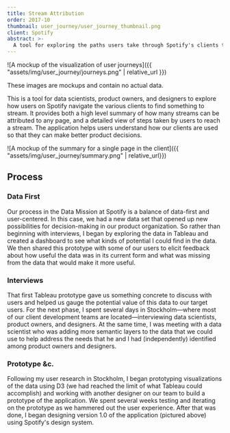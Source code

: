```yaml
---
title: Stream Attribution
order: 2017-10
thumbnail: user_journey/user_journey_thumbnail.png
client: Spotify
abstract: >-
  A tool for exploring the paths users take through Spotify's clients to find something to stream.
---
```


![A mockup of the visualization of user journeys]({{ "assets/img/user_journey/journeys.png" | relative_url }})

<aside class="disclaimer">These images are mockups and contain no actual data.</aside>

This is a tool for data scientists, product owners, and designers to explore how users on Spotify navigate the various clients to find something to stream. It provides both a high level summary of how many streams can be attributed to any page, and a detailed view of steps taken by users to reach a stream. The application helps users understand how our clients are used so that they can make better product decisions.

![A mockup of the summary for a single page in the client]({{ "assets/img/user_journey/summary.png" | relative_url}})

## Process

### Data First

Our process in the Data Mission at Spotify is a balance of data-first and user-centered. In this case, we had a new data set that opened up new possibilities for decision-making in our product organization. So rather than beginning with interviews, I began by exploring the data in Tableau and created a dashboard to see what kinds of potential I could find in the data. We then shared this prototype with some of our users to elicit feedback about how useful the data was in its current form and what was missing from the data that would make it more useful.

### Interviews

That first Tableau prototype gave us something concrete to discuss with users and helped us gauge the potential value of this data to our target users. For the next phase, I spent several days in Stockholm—where most of our client development teams are located—interviewing data scientists, product owners, and designers. At the same time, I was meeting with a data scientist who was adding more semantic layers to the data that we could use to help address the needs that he and I had (independently) identified among product owners and designers.

### Prototype &c.

Following my user research in Stockholm, I began prototyping visualizations of the data using D3 (we had reached the limit of what Tableau could accomplish) and working with another designer on our team to build a prototype of the application. We spent several weeks testing and iterating on the prototype as we hammered out the user experience. After that was done, I began designing version 1.0 of the application (pictured above) using Spotify's design system.